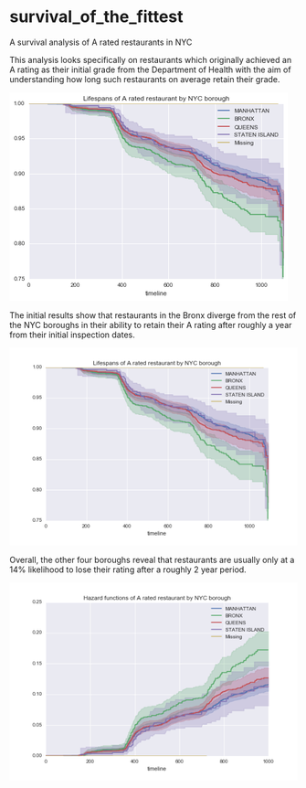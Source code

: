 # survival_of_the_fittest

A survival analysis of A rated restaurants in NYC

This analysis looks specifically on restaurants which originally achieved an A rating as their initial grade from the Department of Health with the aim of understanding how long such restaurants on average retain their grade.

![alt tag](https://github.com/andrewwowens/survival_of_the_fittest/blob/master/survival_rates_of_A_rated_restaurants.png)

The initial results show that restaurants in the Bronx diverge from the rest of the NYC boroughs in their ability to retain their A rating after roughly a year from their initial inspection dates.

![alt tag](https://github.com/andrewwowens/survival_of_the_fittest/blob/master/Lifespans%20of%20A%20rated%20restaurant%20by%20NYC%20borough.png)

Overall, the other four boroughs reveal that restaurants are usually only at a 14% likelihood to lose their rating after a roughly 2 year period.

![alt tag](https://github.com/andrewwowens/survival_of_the_fittest/blob/master/Hazard%20functions%20of%20A%20rated%20restaurant%20by%20NYC%20borough.png)
